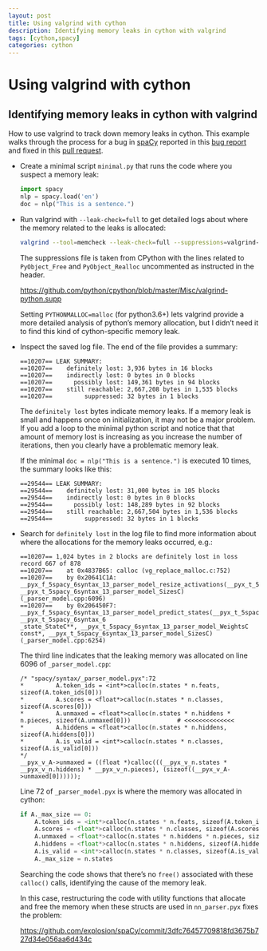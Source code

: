```yaml
---
layout: post
title: Using valgrind with cython
description: Identifying memory leaks in cython with valgrind
tags: [cython,spacy]
categories: cython
---
```



# Using valgrind with cython

## Identifying memory leaks in cython with valgrind

How to use valgrind to track down memory leaks in cython. This example walks
through the process for a bug in [spaCy](https://github.com/spaCy) reported in
this [bug report](https://github.com/explosion/spaCy/issues/3618) and fixed in
this [pull request](https://github.com/explosion/spaCy/pull/4486).

- Create a minimal script `minimal.py` that runs the code where you suspect a
  memory leak:

    ```python
    import spacy
    nlp = spacy.load('en')
    doc = nlp("This is a sentence.")
    ```

- Run valgrind with `--leak-check=full` to get detailed logs about where the
  memory related to the leaks is allocated:

    ```bash
    valgrind --tool=memcheck --leak-check=full --suppressions=valgrind-python.supp --log-file=minimal.valgrind.log python minimal.py
    ```

    The suppressions file is taken from CPython with the lines related to
    `PyObject_Free` and `PyObject_Realloc` uncommented as instructed in the
    header.


    https://github.com/python/cpython/blob/master/Misc/valgrind-python.supp

    Setting `PYTHONMALLOC=malloc` (for python3.6+) lets valgrind provide a more
    detailed analysis of python’s memory allocation, but I didn’t need it to
    find this kind of cython-specific memory leak.

- Inspect the saved log file. The end of the file provides a summary:


    ```none
    ==10207== LEAK SUMMARY:
    ==10207==    definitely lost: 3,936 bytes in 16 blocks
    ==10207==    indirectly lost: 0 bytes in 0 blocks
    ==10207==      possibly lost: 149,361 bytes in 94 blocks
    ==10207==    still reachable: 2,667,208 bytes in 1,535 blocks
    ==10207==         suppressed: 32 bytes in 1 blocks
    ```

    The `definitely lost` bytes indicate memory leaks. If a memory leak is
    small and happens once on initialization, it may not be a major problem. If
    you add a loop to the minimal python script and notice that that amount of
    memory lost is increasing as you increase the number of iterations, then
    you clearly have a problematic memory leak.

    If the minimal `doc = nlp("This is a sentence.")` is executed 10 times, the
    summary looks like this:


    ```none
    ==29544== LEAK SUMMARY:
    ==29544==    definitely lost: 31,000 bytes in 105 blocks
    ==29544==    indirectly lost: 0 bytes in 0 blocks
    ==29544==      possibly lost: 148,289 bytes in 92 blocks
    ==29544==    still reachable: 2,667,504 bytes in 1,536 blocks
    ==29544==         suppressed: 32 bytes in 1 blocks
    ```

- Search for `definitely lost` in the log file to find more information about where the allocations for the memory leaks occurred, e.g.:


    ```none
    ==10207== 1,024 bytes in 2 blocks are definitely lost in loss record 667 of 878
    ==10207==    at 0x4837B65: calloc (vg_replace_malloc.c:752)
    ==10207==    by 0x20641C1A: __pyx_f_5spacy_6syntax_13_parser_model_resize_activations(__pyx_t_5spacy_6syntax_13_parser_model_ActivationsC*, __pyx_t_5spacy_6syntax_13_parser_model_SizesC) (_parser_model.cpp:6096)
    ==10207==    by 0x206450F7: __pyx_f_5spacy_6syntax_13_parser_model_predict_states(__pyx_t_5spacy_6syntax_13_parser_model_ActivationsC*, __pyx_t_5spacy_6syntax_6
    _state_StateC**, __pyx_t_5spacy_6syntax_13_parser_model_WeightsC const*, __pyx_t_5spacy_6syntax_13_parser_model_SizesC) (_parser_model.cpp:6254)
    ```

    The third line indicates that the leaking memory was allocated on line 6096 of `_parser_model.cpp`:


    ```none
    /* "spacy/syntax/_parser_model.pyx":72
    *         A.token_ids = <int*>calloc(n.states * n.feats, sizeof(A.token_ids[0]))
    *         A.scores = <float*>calloc(n.states * n.classes, sizeof(A.scores[0]))
    *         A.unmaxed = <float*>calloc(n.states * n.hiddens * n.pieces, sizeof(A.unmaxed[0]))             # <<<<<<<<<<<<<<
    *         A.hiddens = <float*>calloc(n.states * n.hiddens, sizeof(A.hiddens[0]))
    *         A.is_valid = <int*>calloc(n.states * n.classes, sizeof(A.is_valid[0]))
    */
    __pyx_v_A->unmaxed = ((float *)calloc(((__pyx_v_n.states * __pyx_v_n.hiddens) * __pyx_v_n.pieces), (sizeof((__pyx_v_A->unmaxed[0])))));
    ```

    Line 72 of `_parser_model.pyx` is where the memory was allocated in cython:

    ```python
    if A._max_size == 0:
        A.token_ids = <int*>calloc(n.states * n.feats, sizeof(A.token_ids[0]))
        A.scores = <float*>calloc(n.states * n.classes, sizeof(A.scores[0]))
        A.unmaxed = <float*>calloc(n.states * n.hiddens * n.pieces, sizeof(A.unmaxed[0]))
        A.hiddens = <float*>calloc(n.states * n.hiddens, sizeof(A.hiddens[0]))
        A.is_valid = <int*>calloc(n.states * n.classes, sizeof(A.is_valid[0]))
        A._max_size = n.states
    ```

    Searching the code shows that there’s no `free()` associated with these
    `calloc()` calls, identifying the cause of the memory leak.

    In this case, restructuring the code with utility functions that allocate
    and free the memory when these structs are used in `nn_parser.pyx` fixes
    the problem:

    https://github.com/explosion/spaCy/commit/3dfc76457709818fd3675b727d34e056aa6d434c
